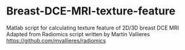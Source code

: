 # Breast-DCE-MRI-texture-feature
Matlab script for calculating texture feature of 2D/3D breast DCE MRI
Adapted from Radiomics script written by Martin Vallieres
https://github.com/mvallieres/radiomics
